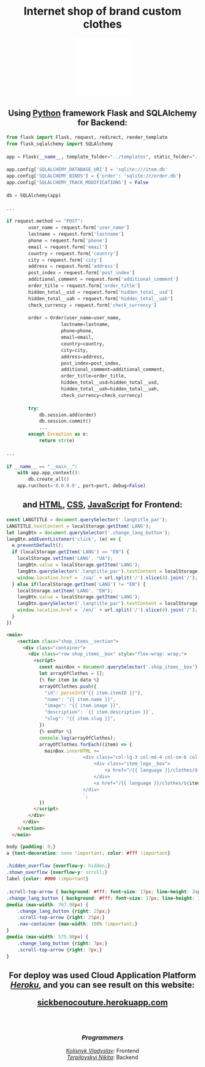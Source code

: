 <p align="center">
    <h1 align="center">Internet shop of brand custom clothes</h1>
</p>

<p align="center">
    <img src="App\static\images\mandems_logo_white.png" style="width: 30%">
</p>

<p align="center"><h2 align="center">Using <a href="https://github.com/Nikkkt/Sickbenocouture/blob/main/App/venv/main.py">Python</a> framework Flask and SQLAlchemy for Backend:</h2></p>

```python
from flask import Flask, request, redirect, render_template
from flask_sqlalchemy import SQLAlchemy

app = Flask(__name__, template_folder="../templates", static_folder="../static")

app.config['SQLALCHEMY_DATABASE_URI'] = 'sqlite:///item.db'
app.config['SQLALCHEMY_BINDS'] = {'order': 'sqlite:///order.db'}
app.config['SQLALCHEMY_TRACK_MODIFICATIONS'] = False

db = SQLAlchemy(app)

...

if request.method == "POST":
        user_name = request.form['user_name']
        lastname = request.form['lastname']
        phone = request.form['phone']
        email = request.form['email']
        country = request.form['country']
        city = request.form['city']
        address = request.form['address']
        post_index = request.form['post_index']
        additional_comment = request.form['additional_comment']
        order_title = request.form['order_title']
        hidden_total__usd = request.form['hidden_total__usd']
        hidden_total__uah = request.form['hidden_total__uah']
        check_currency = request.form['check_currency']
        
        order = Order(user_name=user_name,
                    lastname=lastname,
                    phone=phone,
                    email=email,
                    country=country,
                    city=city,
                    address=address,
                    post_index=post_index,
                    additional_comment=additional_comment,
                    order_title=order_title,
                    hidden_total__usd=hidden_total__usd,
                    hidden_total__uah=hidden_total__uah,
                    check_currency=check_currency)
        
        try:
            db.session.add(order)
            db.session.commit()
            ...
        except Exception as e:
            return str(e)
            
...

if __name__ == "__main__":
    with app.app_context():         
        db.create_all()
    app.run(host='0.0.0.0', port=port, debug=False)
```

<p align="center"><h2 align="center">and <a href="https://github.com/Nikkkt/Sickbenocouture/tree/main/App/templates">HTML</a>, <a href="https://github.com/Nikkkt/Sickbenocouture/tree/main/App/static/css">CSS</a>, <a href="https://github.com/Nikkkt/Sickbenocouture/tree/main/App/static/js">JavaScript</a> for Frontend:</h2></p>

```javascript
const LANGTITLE = document.querySelector('.langtitle_par');
LANGTITLE.textContent = localStorage.getItem('LANG');
let langBtn = document.querySelector('.change_lang_button');
langBtn.addEventListener('click', (e) => {
  e.preventDefault();
  if (localStorage.getItem('LANG') == "EN") {
    localStorage.setItem('LANG', "UA");
    langBtn.value = localStorage.getItem('LANG');
    langBtn.querySelector('.langtitle_par').textContent = localStorage.getItem('LANG');
    window.location.href = `/ua/` + url.split('/').slice(4).join('/');
  } else if(localStorage.getItem('LANG') != "EN") {
    localStorage.setItem('LANG', "EN");
    langBtn.value = localStorage.getItem('LANG');
    langBtn.querySelector('.langtitle_par').textContent = localStorage.getItem('LANG');
    window.location.href = `/en/` + url.split('/').slice(4).join('/');
  }
})
```

```html
<main>
    <section class="shop_items__section">
      <div class="container">
        <div class="row shop_items__box" style="flex-wrap: wrap;">
          <script>
            const mainBox = document.querySelector('.shop_items__box');
            let arrayOfClothes = [];
            {% for item in data %}
            arrayOfClothes.push({
              "id": parseInt("{{ item.itemID }}"),
              "name": "{{ item.name }}",
              "image": "{{ item.image }}",
              "description": `{{ item.description }}`,
              "slug": "{{ item.slug }}",
            })
            {% endfor %}
            console.log(arrayOfClothes);
            arrayOfClothes.forEach((item) => {
              mainBox.innerHTML += `
                            <div class="col-lg-3 col-md-4 col-sm-6 col-10 offset-1 offset-sm-0  item_box">
                                <div class="item_logo__box">
                                    <a href="/{{ language }}/clothes/${item.slug}" class="nremgomf"><img style="object-fit: cover; aspect-ratio: 1 / 1; width: 100%;" src="data:image/jpeg;base64,${item.image.split(',')[0]}" alt="item_logo" class="item_logo" /></a>
                                </div>
                                <a href="/{{ language }}/clothes/${item.slug}" style="color: #000 !important"><h3 class="item_title limit-2-line-text">${item.name}</h3></a>
                            </div>
                            `;
            })
          </script>
        </div>
      </div>
    </section>
  </main>
```

```css
body {padding: 0;}
a {text-decoration: none !important; color: #fff !important}

.hidden_overflow {overflow-y: hidden;}
.shown_overflow {overflow-y: scroll;}
label {color: #000 !important}

.scroll-top-arrow { background: #fff; font-size: 17px; line-height: 34px; box-shadow: 0 0 25px rgba(23,23,23,.25); height: 34px; width: 34px; padding: 0; position: fixed; right: 45px; text-align: center; text-decoration: none; bottom: 45px; z-index: 1029; border-radius: 100%; }
.change_lang_button { background: #fff; font-size: 17px; line-height: 34px; box-shadow: 0 0 25px rgba(23,23,23,.25); height: 34px; width: 34px; padding: 0; position: fixed; right: 45px; text-align: center; text-decoration: none; top: 70px; z-index: 1029; border-radius: 100%; }
@media (max-width: 767.98px) {
	.change_lang_button {right: 25px;}
	.scroll-top-arrow {right: 25px;}
	.nav-container {max-width: 100% !important;}
}
@media (max-width: 575.98px) {
	.change_lang_button {right: 7px;}
	.scroll-top-arrow {right: 7px;}
}
```



<p align="center"><h2 align="center">For deploy was used Cloud Application Platform <a href="https://www.heroku.com"><i><b>Heroku</b></i></a>, and you can see result on this website:</p>
<p align="center"><a href="https://sickbenocouture.herokuapp.com"><b>sickbenocouture.herokuapp.com</b></a></p>
	
<br>
	
<p align="center"><h3 align="center"><i>Programmers</i></h3></p>

<p align="center"><a href="https://github.com/fow1078"><i>Kolisnyk Vladyslav</i></a>: Frontend<br><a href="https://github.com/Nikkkt"><i>Terpilovskyi Nikita</i></a>: Backend</p>
